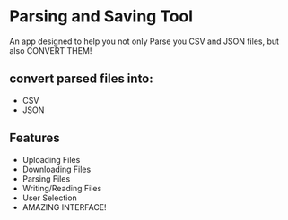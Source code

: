 # Parsing and Saving Tool

An app designed to help you not only Parse you CSV and JSON files, but also CONVERT THEM!


## convert parsed files into:
<ul>
<li>CSV</li>
<li>JSON</li>
</ul>


## Features
<ul>
<li>Uploading Files</li>
<li>Downloading Files</li>
<li>Parsing Files</li>
<li>Writing/Reading Files</li>
<li>User Selection</li>
<li>AMAZING INTERFACE!</li>
</ul>
